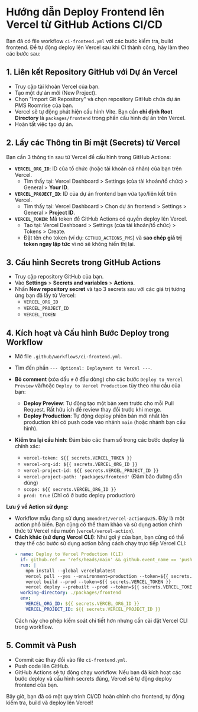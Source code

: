 # Hướng dẫn Deploy Frontend lên Vercel từ GitHub Actions CI/CD

Bạn đã có file workflow `ci-frontend.yml` với các bước kiểm tra, build frontend. Để tự động deploy lên Vercel sau khi CI thành công, hãy làm theo các bước sau:

## 1. Liên kết Repository GitHub với Dự án Vercel

- Truy cập tài khoản Vercel của bạn.
- Tạo một dự án mới (New Project).
- Chọn "Import Git Repository" và chọn repository GitHub chứa dự án PMS Roomrise của bạn.
- Vercel sẽ tự động phát hiện cấu hình Vite. Bạn cần **chỉ định Root Directory** là `packages/frontend` trong phần cấu hình dự án trên Vercel.
- Hoàn tất việc tạo dự án.

## 2. Lấy các Thông tin Bí mật (Secrets) từ Vercel

Bạn cần 3 thông tin sau từ Vercel để cấu hình trong GitHub Actions:

- **`VERCEL_ORG_ID`**: ID của tổ chức (hoặc tài khoản cá nhân) của bạn trên Vercel.
    - Tìm thấy tại: Vercel Dashboard > Settings (của tài khoản/tổ chức) > General > **Your ID**.
- **`VERCEL_PROJECT_ID`**: ID của dự án frontend bạn vừa tạo/liên kết trên Vercel.
    - Tìm thấy tại: Vercel Dashboard > Chọn dự án frontend > Settings > General > **Project ID**.
- **`VERCEL_TOKEN`**: Mã token để GitHub Actions có quyền deploy lên Vercel.
    - Tạo tại: Vercel Dashboard > Settings (của tài khoản/tổ chức) > Tokens > Create.
    - Đặt tên cho token (ví dụ: `GITHUB_ACTIONS_PMS`) và **sao chép giá trị token ngay lập tức** vì nó sẽ không hiển thị lại.

## 3. Cấu hình Secrets trong GitHub Actions

- Truy cập repository GitHub của bạn.
- Vào **Settings** > **Secrets and variables** > **Actions**.
- Nhấn **New repository secret** và tạo 3 secrets sau với các giá trị tương ứng bạn đã lấy từ Vercel:
    - `VERCEL_ORG_ID`
    - `VERCEL_PROJECT_ID`
    - `VERCEL_TOKEN`

## 4. Kích hoạt và Cấu hình Bước Deploy trong Workflow

- Mở file `.github/workflows/ci-frontend.yml`.
- Tìm đến phần `--- Optional: Deployment to Vercel ---`.
- **Bỏ comment** (xóa dấu `#` ở đầu dòng) cho các bước `Deploy to Vercel Preview` và/hoặc `Deploy to Vercel Production` tùy theo nhu cầu của bạn:
    - **Deploy Preview**: Tự động tạo một bản xem trước cho mỗi Pull Request. Rất hữu ích để review thay đổi trước khi merge.
    - **Deploy Production**: Tự động deploy phiên bản mới nhất lên production khi có push code vào nhánh `main` (hoặc nhánh bạn cấu hình).

- **Kiểm tra lại cấu hình**: Đảm bảo các tham số trong các bước deploy là chính xác:
    - `vercel-token: ${{ secrets.VERCEL_TOKEN }}`
    - `vercel-org-id: ${{ secrets.VERCEL_ORG_ID }}`
    - `vercel-project-id: ${{ secrets.VERCEL_PROJECT_ID }}`
    - `vercel-project-path: 'packages/frontend'` (Đảm bảo đường dẫn đúng)
    - `scope: ${{ secrets.VERCEL_ORG_ID }}`
    - `prod: true` (Chỉ có ở bước deploy production)

**Lưu ý về Action sử dụng:**

- Workflow mẫu đang sử dụng `amondnet/vercel-action@v25`. Đây là một action phổ biến. Bạn cũng có thể tham khảo và sử dụng action chính thức từ Vercel nếu muốn (`vercel/vercel-action`).
- **Cách khác (sử dụng Vercel CLI)**: Như gợi ý của bạn, bạn cũng có thể thay thế các bước sử dụng action bằng cách chạy trực tiếp Vercel CLI:
  ```yaml
  - name: Deploy to Vercel Production (CLI)
    if: github.ref == 'refs/heads/main' && github.event_name == 'push'
    run: |
      npm install --global vercel@latest
      vercel pull --yes --environment=production --token=${{ secrets.VERCEL_TOKEN }}
      vercel build --prod --token=${{ secrets.VERCEL_TOKEN }}
      vercel deploy --prebuilt --prod --token=${{ secrets.VERCEL_TOKEN }}
    working-directory: ./packages/frontend
    env:
      VERCEL_ORG_ID: ${{ secrets.VERCEL_ORG_ID }}
      VERCEL_PROJECT_ID: ${{ secrets.VERCEL_PROJECT_ID }}
  ```
  Cách này cho phép kiểm soát chi tiết hơn nhưng cần cài đặt Vercel CLI trong workflow.

## 5. Commit và Push

- Commit các thay đổi vào file `ci-frontend.yml`.
- Push code lên GitHub.
- GitHub Actions sẽ tự động chạy workflow. Nếu bạn đã kích hoạt các bước deploy và cấu hình secrets đúng, Vercel sẽ tự động deploy frontend của bạn.

Bây giờ, bạn đã có một quy trình CI/CD hoàn chỉnh cho frontend, tự động kiểm tra, build và deploy lên Vercel!

